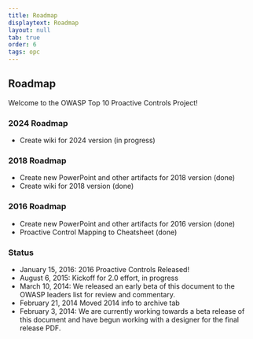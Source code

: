 ```yaml
---
title: Roadmap
displaytext: Roadmap
layout: null
tab: true
order: 6
tags: opc
---
```



## Roadmap

Welcome to the OWASP Top 10 Proactive Controls Project\!

### 2024 Roadmap

  - Create wiki for 2024 version (in progress)

### 2018 Roadmap 
  - Create new PowerPoint and other artifacts for 2018 version (done)
  - Create wiki for 2018 version (done)

### 2016 Roadmap  
  - Create new PowerPoint and other artifacts for 2016 version (done)
  - Proactive Control Mapping to Cheatsheet (done)

### Status
  - January 15, 2016: 2016 Proactive Controls Released\!
  - August 6, 2015: Kickoff for 2.0 effort, in progress
  - March 10, 2014: We released an early beta of this document to the
    OWASP leaders list for review and commentary.
  - February 21, 2014 Moved 2014 info to archive tab
  - February 3, 2014: We are currently working towards a beta release of
    this document and have begun working with a designer for the final
    release PDF.
